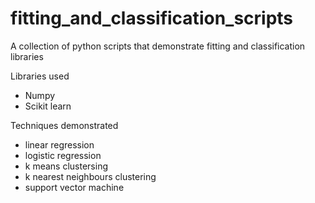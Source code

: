# fitting_and_classification_scripts
A collection of python scripts that demonstrate fitting and classification libraries

Libraries used
- Numpy
- Scikit learn

Techniques demonstrated
- linear regression
- logistic regression
- k means clustersing
- k nearest neighbours clustering
- support vector machine
